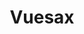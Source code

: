 ---
layout: single
title: Vuesax
creator: Lusaxweb
creator_url: http://www.lusaxweb.com.ve/
date_added: 2019-01-05
site_description: Vuesax is a library of Vuejs components that facilitates front-end development and streamlines work with great visual quality.
site_url: https://lusaxweb.github.io/vuesax/
site_screenshots:
  - gallery/vuesax.png
  - gallery/vuesax-docs.png
site_tags:
  - documentation
---